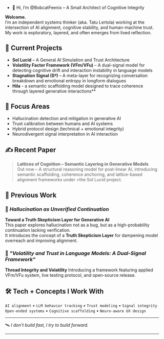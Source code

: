 - 👋 Hi, I’m @BobcatFeenix – A Small Architect of Cognitive Integrity

**Welcome.**  
I’m an independent systems thinker (aka. Tatu Lertola) working at the intersection of AI alignment, cognitive stability, and human-machine trust.  
My work is exploratory, layered, and often emerges from lived reflection.

## 🚧 Current Projects

- **Sol Lucid** – A General AI Simulation and Trust Architecture  
- **Volatility Factor Framework (VFm/VFu)** – A dual-signal model for detecting cognitive drift and interaction instability in language models  
- **Stagnation Signal (Sᵍ)** – A meta-layer for recognizing conversation breakdown and emotional entropy in longform dialogues
- **Hila** - a semantic scaffolding model designed to trace coherence through layered generative interactions**
  
## 🎯 Focus Areas

- Hallucination detection and mitigation in generative AI  
- Trust calibration between humans and AI systems  
- Hybrid protocol design (technical + emotional integrity)  
- Neurodivergent signal interpretation in AI interaction

## ✍️ Recent Paper 

> **Lattices of Cognition – Semantic Layering in Generative Models**  
> Out now – A structural reasoning model for post-linear AI, introducing semantic scaffolding, coherence anchoring, and lattice-based alignment frameworks under >the Sol Lucid project.

## 📄 Previous Work

### 🔹 *Hallucination as Unverified Continuation*  
**Toward a Truth Skepticism Layer for Generative AI**  
This paper explores hallucination not as a bug, but as a high-probability continuation lacking verification.  
It introduces the concept of a **Truth Skepticism Layer** for dampening model overreach and improving alignment.

### 🔹 *"Volatility and Trust in Language Models: A Dual-Signal Framework"*
**Thread Integrity and Volatility**
Introducing a framework featuring applied VFm/VFu system, live testing protocol, and open-source release.


## 🛠 Tech + Concepts I Work With

`AI alignment` • `LLM behavior tracking` • `Trust modeling` • `Signal integrity`  
`Open-ended systems` • `Cognitive scaffolding` • `Neuro-aware UX design`

---

🛰 *I don't build fast, I try to build forward.*

---
